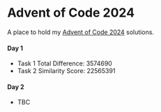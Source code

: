 # Advent of Code 2024
A place to hold my [Advent of Code 2024](https://adventofcode.com/2024) solutions.

#### Day 1
- Task 1 Total Difference: 3574690
- Task 2 Similarity Score: 22565391

#### Day 2
- TBC